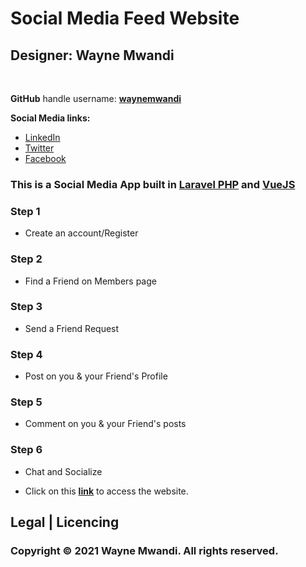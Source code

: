 # Social Media Feed Website 


## Designer: **Wayne Mwandi**
<br>

**GitHub** handle username: **[waynemwandi](https://github.com/waynemwandi)**

**Social Media links:** <br>
* [LinkedIn](https://www.linkedin.com/in/wayne-mwandi/) <br>
* [Twitter](https://twitter.com/mwandi_wayne/) <br> 
* [Facebook](https://www.facebook.com/wayne.mwandi/) <br>

### This is a Social Media App built in [Laravel PHP](https://laravel.com/docs/8.x/readme) and [VueJS](https://vuejs.org/v2/guide/) <br>

### Step 1
* Create an account/Register <br>
### Step 2
* Find a Friend on Members page <br>
### Step 3
* Send a Friend Request <br>
### Step 4
* Post on you & your Friend's Profile <br>
### Step 5
* Comment on you & your Friend's posts <br>
### Step 6
* Chat and Socialize <br>

* Click on this **[link](https://peaceful-retreat-91445.herokuapp.com/)** to access the website.

## Legal | Licencing
### **Copyright © 2021  Wayne Mwandi. All rights reserved.**
